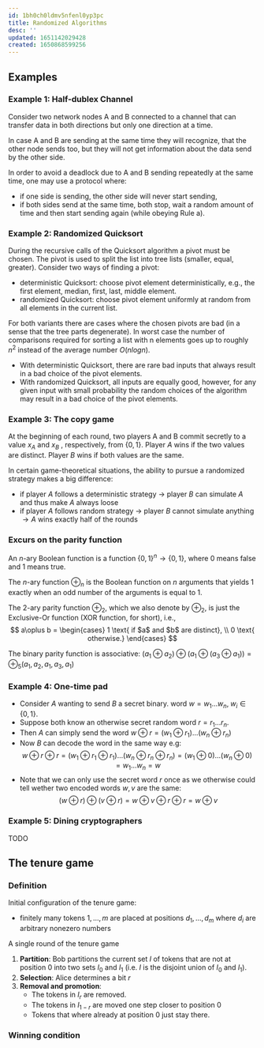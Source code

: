 ```yaml
---
id: 1bh0ch0ldmv5nfenl0yp3pc
title: Randomized Algorithms
desc: ''
updated: 1651142029428
created: 1650868599256
---
```


## Examples

### Example 1: Half-dublex Channel

Consider two network nodes A and B connected to a channel that can transfer data in both directions but only one direction at a time.

In case A and B are sending at the same time they will recognize, that the other node sends too, but they will not get information about the data send by the other side.

In order to avoid a deadlock due to A and B sending repeatedly at the same time, one may use a protocol where:

- if one side is sending, the other side will never start sending,
- if both sides send at the same time, both stop, wait a random amount of time and then start sending again (while obeying Rule a).

### Example 2: Randomized Quicksort

During the recursive calls of the Quicksort algorithm a pivot must be chosen. The pivot is used to split the list into tree lists (smaller, equal, greater).
Consider two ways of finding a pivot:

- deterministic Quicksort: choose pivot element deterministically, e.g., the first element, median, first, last, middle element.
- randomized Quicksort: choose pivot element
uniformly at random from all elements in the current list.

For both variants there are cases where the chosen pivots are bad (in a sense that the tree parts degenerate).
In worst case the number of comparisons required for sorting a list with n elements goes up to roughly $n^2$ instead of the average number $O(n log n)$.
- With deterministic Quicksort, there are rare bad inputs that always result in a bad choice of the pivot elements.
- With randomized Quicksort, all inputs are equally good, however, for any given input with small probability the random choices of the algorithm may result in a bad choice of the pivot elements.

### Example 3: The copy game

At the beginning of each round, two players A and B commit secretly to a value $x_A$
and $x_B$ , respectively, from $\{0, 1\}$.
Player $A$ wins if the two values are distinct.
Player $B$ wins if both values are the same.

In certain game-theoretical situations, the ability to pursue a randomized strategy makes a big difference:

- if player $A$ follows a deterministic strategy $\rightarrow$ player $B$ can simulate $A$ and thus make $A$ always loose
- if player $A$ follows random strategy $\rightarrow$ player $B$ cannot simulate anything $\rightarrow A$ wins exactly half of the rounds

<!-- TODO: move this -->
### Excurs on the parity function

An $n$-ary Boolean function is a function $\{0,1\}^n\rightarrow\{0,1\}$, where 0 means false and 1 means true.

The $n$-ary function $\oplus_n$ is the Boolean function on $n$ arguments that yields 1 exactly when an odd number of the arguments is equal to 1.

The $2$-ary parity function $\oplus_2$, which we also denote by $\oplus_2$, is just the Exclusive-Or function (XOR function, for short), i.e.,
$$
a\oplus b =
\begin{cases}
1 \text{ if $a$ and $b$ are distinct}, \\
0 \text{ otherwise.}
\end{cases}
$$

The binary parity function is associative:
$(a_1\oplus a_2)\oplus(a_1\oplus(a_3\oplus a_1)) = \oplus_5(a_1,a_2,a_1,a_3,a_1)$

### Example 4: One-time pad

- Consider $A$ wanting to send $B$ a secret binary. word $w=w_1...w_n,\; w_i\in\{0,1\}$.
- Suppose both know an otherwise secret random word $r=r_1...r_n$.
- Then $A$ can simply send the word $w\oplus r=(w_1\oplus r_1)...(w_n\oplus r_n)$
- Now $B$ can decode the word in the same way e.g:
  $$
  w\oplus r\oplus r=(w_1\oplus r_1\oplus r_1)...(w_n\oplus r_n\oplus r_n)= (w_1\oplus 0)...(w_n\oplus 0) = w_1...w_n = w$$
- Note that we can only use the secret word $r$ once as we otherwise could tell wether two encoded words $w, v$ are the same:
  $$
  (w\oplus r) \oplus (v\oplus r) = w\oplus v \oplus r\oplus r= w\oplus v
  $$

### Example 5: Dining cryptographers

TODO

<!-- ## Motivation -->

## The tenure game

### Definition

Initial configuration of the tenure game:

- finitely many tokens $1,...,m$ are placed at positions $d_1,...,d_m$ where $d_i$ are arbitrary nonezero numbers

A single round of the tenure game

1. **Partition**: Bob partitions the current set $I$ of tokens that are not at position $0$ into two sets $I_0$ and $I_1$ (i.e. $I$ is the disjoint union of $I_0$ and $I_1$).
2. **Selection**: Alice determines a bit $r$
3. **Removal and promotion**:
   - The tokens in $I_r$ are removed.
   - The tokens in $I_{1-r}$ are moved one step closer to position $0$
   - Tokens that where already at position $0$ just stay there.

### Winning condition

